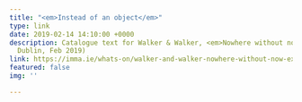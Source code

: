 ```yaml
---
title: "<em>Instead of an object</em>"
type: link
date: 2019-02-14 14:10:00 +0000
description: Catalogue text for Walker & Walker, <em>Nowhere without no(w)</em> (IMMA,
  Dublin, Feb 2019)
link: https://imma.ie/whats-on/walker-and-walker-nowhere-without-now-exhibition/
featured: false
img: ''

---
```

